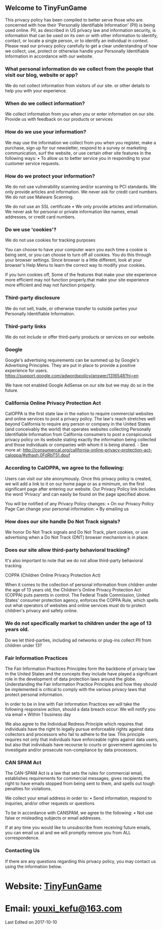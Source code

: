 ## Welcome to TinyFunGame

This privacy policy has been compiled to better serve those who are concerned with how their 'Personally Identifiable Information' (PII) is being used online. PII, as described in US privacy law and information security, is information that can be used on its own or with other information to identify, contact, or locate a single person, or to identify an individual in context. Please read our privacy policy carefully to get a clear understanding of how we collect, use, protect or otherwise handle your Personally Identifiable Information in accordance with our website.


### What personal information do we collect from the people that visit our blog, website or app?
We do not collect information from visitors of our site.
or other details to help you with your experience.

### When do we collect information?
We collect information from you when you or enter information on our site.
Provide us with feedback on our products or services 

### How do we use your information?
We may use the information we collect from you when you register, make a purchase, sign up for our newsletter, respond to a survey or marketing communication, surf the website, or use certain other site features in the following ways:
      • To allow us to better service you in responding to your customer service requests.


### How do we protect your information?
We do not use vulnerability scanning and/or scanning to PCI standards.
We only provide articles and information. We never ask for credit card numbers.
We do not use Malware Scanning.

We do not use an SSL certificate
      • We only provide articles and information. We never ask for personal or private information like names, email addresses, or credit card numbers.

### Do we use 'cookies'?
We do not use cookies for tracking purposes

You can choose to have your computer warn you each time a cookie is being sent, or you can choose to turn off all cookies. You do this through your browser settings. Since browser is a little different, look at your browser's Help Menu to learn the correct way to modify your cookies.

If you turn cookies off, Some of the features that make your site experience more efficient may not function properly.that make your site experience more efficient and may not function properly.

### Third-party disclosure
We do not sell, trade, or otherwise transfer to outside parties your Personally Identifiable Information.

### Third-party links
We do not include or offer third-party products or services on our website.

### Google
Google's advertising requirements can be summed up by Google's Advertising Principles. They are put in place to provide a positive experience for users. https://support.google.com/adwordspolicy/answer/1316548?hl=en 

We have not enabled Google AdSense on our site but we may do so in the future.

### California Online Privacy Protection Act
CalOPPA is the first state law in the nation to require commercial websites and online services to post a privacy policy. The law's reach stretches well beyond California to require any person or company in the United States (and conceivably the world) that operates websites collecting Personally Identifiable Information from California consumers to post a conspicuous privacy policy on its website stating exactly the information being collected and those individuals or companies with whom it is being shared. - See more at: http://consumercal.org/california-online-privacy-protection-act-caloppa/#sthash.0FdRbT51.dpuf

### According to CalOPPA, we agree to the following:
Users can visit our site anonymously.
Once this privacy policy is created, we will add a link to it on our home page or as a minimum, on the first significant page after entering our website.
Our Privacy Policy link includes the word 'Privacy' and can easily be found on the page specified above.

You will be notified of any Privacy Policy changes:
      • On our Privacy Policy Page
Can change your personal information:
      • By emailing us

### How does our site handle Do Not Track signals?
We honor Do Not Track signals and Do Not Track, plant cookies, or use advertising when a Do Not Track (DNT) browser mechanism is in place.

### Does our site allow third-party behavioral tracking?
It's also important to note that we do not allow third-party behavioral tracking

COPPA (Children Online Privacy Protection Act)

When it comes to the collection of personal information from children under the age of 13 years old, the Children's Online Privacy Protection Act (COPPA) puts parents in control. The Federal Trade Commission, United States' consumer protection agency, enforces the COPPA Rule, which spells out what operators of websites and online services must do to protect children's privacy and safety online.

### We do not specifically market to children under the age of 13 years old.
Do we let third-parties, including ad networks or plug-ins collect PII from children under 13?

### Fair Information Practices
The Fair Information Practices Principles form the backbone of privacy law in the United States and the concepts they include have played a significant role in the development of data protection laws around the globe. Understanding the Fair Information Practice Principles and how they should be implemented is critical to comply with the various privacy laws that protect personal information.

In order to be in line with Fair Information Practices we will take the following responsive action, should a data breach occur:
We will notify you via email
      • Within 1 business day

We also agree to the Individual Redress Principle which requires that individuals have the right to legally pursue enforceable rights against data collectors and processors who fail to adhere to the law. This principle requires not only that individuals have enforceable rights against data users, but also that individuals have recourse to courts or government agencies to investigate and/or prosecute non-compliance by data processors.

### CAN SPAM Act
The CAN-SPAM Act is a law that sets the rules for commercial email, establishes requirements for commercial messages, gives recipients the right to have emails stopped from being sent to them, and spells out tough penalties for violations.

We collect your email address in order to:
      • Send information, respond to inquiries, and/or other requests or questions

To be in accordance with CANSPAM, we agree to the following:
      • Not use false or misleading subjects or email addresses.

If at any time you would like to unsubscribe from receiving future emails, you can email us at
and we will promptly remove you from ALL correspondence.


### Contacting Us
If there are any questions regarding this privacy policy, you may contact us using the information below.

# Website: [TinyFunGame](https://TinyFunGame.github.io)

# Email: [youxi_kefu@163.com](youxi_kefu@163.com)

Last Edited on 2017-10-10
